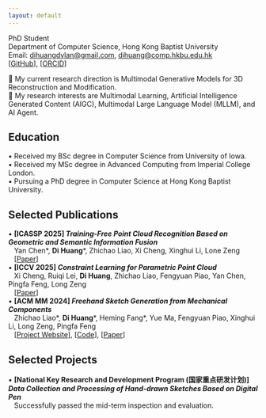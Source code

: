 ```yaml
---
layout: default
---
```


PhD Student  
Department of Computer Science, Hong Kong Baptist University  
Email: dihuangdylan@gmail.com, dihuang@comp.hkbu.edu.hk  
\[[GitHub](https://github.com/di-huang)\], \[[ORCID](https://orcid.org/0009-0009-7336-161X)\]

📌 My current research direction is Multimodal Generative Models for 3D Reconstruction and Modification.  
📌 My research interests are Multimodal Learning, Artificial Intelligence Generated Content (AIGC), Multimodal Large Language Model (MLLM), and AI Agent.

## Education
▪️ Received my BSc degree in Computer Science from University of Iowa.  
▪️ Received my MSc degree in Advanced Computing from Imperial College London.  
▪️ Pursuing a PhD degree in Computer Science at Hong Kong Baptist University.

## Selected Publications
▪️ **\[ICASSP 2025\] _Training-Free Point Cloud Recognition Based on Geometric and Semantic Information Fusion_**  
&nbsp;&nbsp;&nbsp;Yan Chen\*, **Di Huang**\*, Zhichao Liao, Xi Cheng, Xinghui Li, Lone Zeng  
&nbsp;&nbsp;&nbsp;\[[Paper](https://arxiv.org/abs/2409.04760)\]  
▪️ **\[ICCV 2025\] _Constraint Learning for Parametric Point Cloud_**  
&nbsp;&nbsp;&nbsp;Xi Cheng, Ruiqi Lei, **Di Huang**, Zhichao Liao, Fengyuan Piao, Yan Chen, Pingfa Feng, Long Zeng  
&nbsp;&nbsp;&nbsp;\[[Paper](https://arxiv.org/abs/2411.07747)\]  
▪️ **\[ACM MM 2024\] _Freehand Sketch Generation from Mechanical Components_**  
&nbsp;&nbsp;&nbsp;Zhichao Liao\*, **Di Huang**\*, Heming Fang\*, Yue Ma, Fengyuan Piao, Xinghui Li, Long Zeng, Pingfa Feng  
&nbsp;&nbsp;&nbsp;\[[Project Website](https://mcfreeskegen.github.io/)\], \[[Code](https://github.com/di-huang/Freehand-Sketch-Generation-from-Mechanical-Components/)\], \[[Paper](https://arxiv.org/abs/2408.05966)\]  

## Selected Projects
▪️ **\[National Key Research and Development Program (国家重点研发计划)\] _Data Collection and Processing of Hand-drawn Sketches Based on Digital Pen_**  
&nbsp;&nbsp;&nbsp;Successfully passed the mid-term inspection and evaluation.

